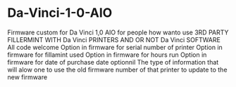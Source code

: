 # Da-Vinci-1-0-AIO
Firmware custom for Da Vinci 1,0 AIO for people how wanto use 3RD PARTY FILLERMINT WITH Da Vinci  PRINTERS AND  OR NOT Da Vinci  SOFTWARE
All code welcome
Option in firmware for serial number of printer
Option in firmware for fillamint used
Option in firmware for hours run
Option in firmware for date of purchase date optionnil
The type of information that will alow one to use the old firmware number of that printer to update to the new firmware
